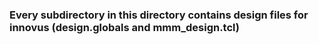 ### Every subdirectory in this directory contains design files for innovus (design.globals and mmm_design.tcl)
